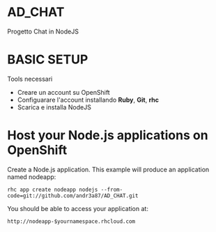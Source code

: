 AD_CHAT
=

Progetto Chat in NodeJS

# BASIC SETUP
Tools necessari

*	Creare un account su OpenShift
*	Configuarare l'account installando **Ruby**, **Git**, **rhc**
*	Scarica e installa NodeJS


# Host your Node.js applications on OpenShift
Create a Node.js application. This example will produce an application named nodeapp:

	rhc app create nodeapp nodejs --from-code=git://github.com/andr3a87/AD_CHAT.git
You should be able to access your application at:

	http://nodeapp-$yournamespace.rhcloud.com